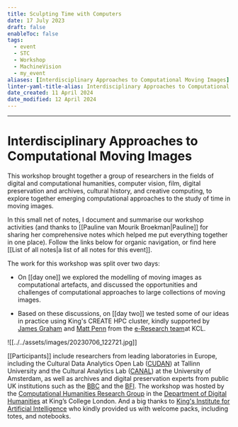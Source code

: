 ```yaml
---
title: Sculpting Time with Computers
date: 17 July 2023
draft: false
enableToc: false
tags:
  - event
  - STC
  - Workshop
  - MachineVision
  - my_event
aliases: [Interdisciplinary Approaches to Computational Moving Images]
linter-yaml-title-alias: Interdisciplinary Approaches to Computational Moving Images
date_created: 11 April 2024
date_modified: 12 April 2024
---
```

---

# Interdisciplinary Approaches to Computational Moving Images

This workshop brought together a group of researchers in the fields of digital and computational humanities, computer vision, film, digital preservation and archives, cultural history, and creative computing, to explore together emerging computational approaches to the study of time in moving images.

In this small net of notes, I document and summarise our workshop activities (and thanks to [[Pauline van Mourik Broekman|Pauline]] for sharing her comprehensive notes which helped me put everything together in one place). Follow the links below for organic navigation, or find here [[List of all notes|a list of all notes for this event]]. 

The work for this workshop was split over two days:

-  On [[day one]] we explored the modelling of moving images as computational artefacts, and discussed the opportunities and challenges of computational approaches to large collections of moving images. 

- Based on these discussions, on [[day two]] we tested some of our ideas in practice using King's CREATE HPC cluster, kindly supported by [James Graham](https://www.kcl.ac.uk/people/james-graham) and [Matt Penn](https://www.kcl.ac.uk/people/matt-penn) from the [e-Research team](https://www.kcl.ac.uk/research/facilities/e-research)at KCL.


![[../../assets/images/20230706_122721.jpg]]

[[Participants]] include researchers from leading laboratories in Europe, including the Cultural Data Analytics Open Lab ([CUDAN](https://cudan.tlu.ee/)) at Tallinn University and the Cultural Analytics Lab ([CANAL](http://canal-lab.uva.nl/)) at the University of Amsterdam, as well as archives and digital preservation experts from public UK institutions such as the [BBC](https://www.bbc.co.uk/archive/) and the [BFI](https://www2.bfi.org.uk/explore-film-tv/bfi-national-archive/about-bfi-national-archive/archive-teams/data-team). The workshop was hosted by the [Computational Humanities Research Group](https://www.kcl.ac.uk/research/computational-humanities-research-group) in the [Department of Digital Humanities](https://www.kcl.ac.uk/ddh) at King’s College London. And a big thanks to [King's Institute for Artificial Intelligence](https://www.kcl.ac.uk/ai) who kindly provided us with welcome packs, including totes, and notebooks.


